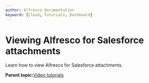 ```yaml
---
author: Alfresco Documentation
keyword: [Cloud, Tutorials, Dashboard]
---
```


# Viewing Alfresco for Salesforce attachments

Learn how to view Alfresco for Salesforce attachments.

  

**Parent topic:**[Video tutorials](../topics/salesforce-tutorials.md)

